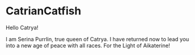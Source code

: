 # CatrianCatfish
Hello Catrya!

I am Serina Purrlin, true queen of Catrya. I have returned now to lead you into a new age of peace with all races. For the Light of Aikaterine!
